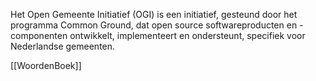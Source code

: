 Het Open Gemeente Initiatief (OGI) is een initiatief, gesteund door het programma Common Ground, dat open source softwareproducten en -componenten ontwikkelt, implementeert en ondersteunt, specifiek voor Nederlandse gemeenten.

[[WoordenBoek]]